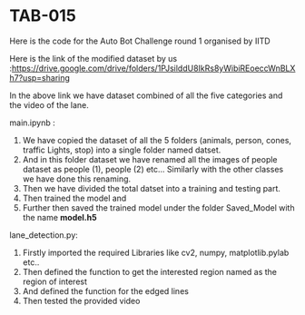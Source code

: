 # TAB-015
Here is the code for the Auto Bot Challenge round 1 organised by IITD

Here is the link of the modified dataset by us  :https://drive.google.com/drive/folders/1PJsilddU8IkRs8yWibiREoeccWnBLXh7?usp=sharing

In the above link we have dataset combined of all the five categories and the video of the lane.



main.ipynb : 
1.  We have copied the dataset of all the 5 folders (animals, person, cones, traffic Lights, stop) into a single folder named datset.
2.  And in this folder dataset we have renamed all the images of people dataset as people (1), people (2) etc... Similarly with the other classes we have done this renaming.
3.  Then we have divided the total datset into a training and testing part. 
4.  Then trained the model and 
5.  Further then saved the trained model under the folder Saved_Model with the name **model.h5**




lane_detection.py:
1. Firstly imported the required Libraries like cv2, numpy, matplotlib.pylab etc..
2. Then defined the function to get the interested region named as the region of interest 
3. And defined the function for the edged lines
4. Then tested the provided video 


